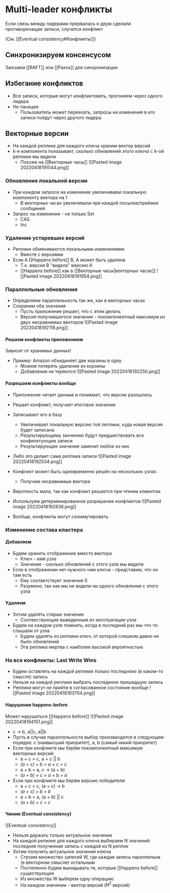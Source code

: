 # Multi-leader конфликты
Если связь между лидерами прервалась и двум сделали противоречащие записи, случится конфликт

(См. [[Eventual consistency#Конфликты]])

## Синхронизируем консенсусом
Заюзаем [[RAFT]] или [[Paxos]] для синхронизации

## Избегание конфликтов
* Все записи, которые могут конфликтовать, прогоняем через одного лидера
* Не панацея:
	* Пользователь может переехать, запросы на изменения в его записи пойдут через другого лидера

## Векторные версии
 * На каждой реплике для каждого ключа храним вектор версий
 * k-я компонента показывает, сколько обновлений *этого ключа* с k-ой реплики мы видели
	 * Похоже на [[Векторные часы]]
 ![[Pasted image 20220418191544.png]]
 
### Обновление локальной версии
 
 * При каждом запросе на изменение увеличиваем локальную компоненту вектора на 1
	 * В векторных часах увеличивали при каждой посылке/приёмке сообщения
 * Запрос на изменение - не только Set
	 * CAS
	 * Inc
 
### Удаление устаревших версий
 
 * Реплики обмениваются локальными изменениями
	 * Вместе с версиями
 * Если A [[Happens before]] B, A может быть удалена
	 * Т.к. версия B "видела" версию A
	 * [[Happens before]] как в [[Векторные часы|векторных часах]]
	![[Pasted image 20220418191954.png]]

### Параллельные обновления
 * Определяем параллельность так же, как в векторных часах
 * Сохраним оба значения
	 * Пусть приложение решает, что с этим делать
	 * Версия получившегося значения - покомпонентный максимум из двух несравнимых векторов
	![[Pasted image 20220418192118.png]]
	
#### Решаем конфликты приложением
Зависит от хранимых данных!

* Пример: Amazon объединяет две корзины в одну
	* Можем потерять удаление из корзины
	* Добавления не теряются
![[Pasted image 20220418192250.png]]

#### Разрешаем конфликты вообще
* Приложение читает данные и понимает, что версии разошлись
* Решает конфликт, получает итоговое значение
* Записывает его в базу
	* Увеличивает локальную версию той леплики, куда новая версия будет записана
	* Результирующему занчению будут предшествовать все конфилктующие записи
	* Результирующее значение заменит любое из них
* Либо это делает сама реплика записи
![[Pasted image 20220418192534.png]]

* Конфликт может быть одновременно решён на нескольких узлах
	* Получим несравнимые вектора
* Веротность мала, так как конфликт решается при чтении клиентом
* Используем детерминированное разрешение конфликтов
![[Pasted image 20220418192836.png]]
* Вообще, конфликты могут скоммутировать

### Изменение состава кластера

#### Добавляем
* Будем хранить отображение вместо вектора
	* Ключ - имя узла
	* Значение - сколько обновлений с этого узла мы видели
* Если в отображении нет нужного нам ключа - представим, что он там есть
	* Ему соответствует значение 0
	* Разумено, так как мы не видели ни одного обновления с этого узла

#### Удаляем
* Хотим удалять старые значения
	* Соотвествующие выведенным из эксплуатации узла
* Будем на каждом узле помнить, когда в последний раз мы что-то слышали от узла
	* Будем удалять из реплики ключ, от которой слишком давно не было обновлений
	* Эта реплика мертва с наиболее высокой вероятностью

### На все конфликты: Last Write Wins

* Будем оставлять на каждой реплике только последнюю (в каком-то смысле) запись
* Нельзя на каждой реплике выбрать последнюю пришедшую запись
* Реплики могут не прийти в согласованное состояние вообще
![[Pasted image 20220418193704.png]]

#### Нарушение happens-before

Может нарушиться [[Happens before]]
![[Pasted image 20220418194151.png]]
* c -> b, a||c, a||b
* Пусть в случае параллельности выбор произваодится в следующем порядке: с (наивысший приоритет), a, b (самый никий приоритет)
* Если при конфликте мы берём покомпонентный максимум векторных версий:
	* a + c = c, a + c || b
	* *(a + c) + b = a + c = c*
	* a + b = a, c -> (a + b)
	* *(a + b) + c = a + b = a*
* Если при конфликте мы берём версию победителя
	* a + c = c, (a + c) -> b
	* *(a + c) + b = b*
	* a + b = a, (a + b) || c
	* *(a + b) + c = c*

#### Чиним (Eventual consistency)

[[Eventual consistency]]
* Нельзя держать только актуальное значение
* На каждой репилке для каждого ключа выбираем N значений: последняя полученная запись с каждой из N реплик
* Хотим получить актуальное значение ключа
	* Строим множество записей W, где каждая запись параллельна (в векторном смысле) остальным
	* Постепенно будем выкидывать те, которые [[Happens before]] существующие
	* Из множества W выберем одну операцию
	* На каждом значении - вектор версий ($N^2$ версий)

